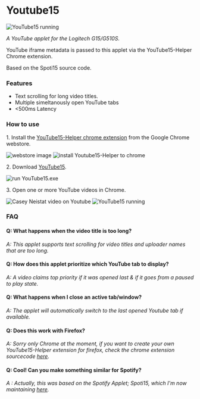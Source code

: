 # Youtube15 
![YouTube15 running](http://i.imgur.com/Dfie2pb.png)

*A YouTube applet for the Logitech G15/G510S.* 

YouTube iframe metadata is passed to this applet via the YouTube15-Helper Chrome extension.

Based on the Spoti15 source code.

### Features
+ Text scrolling for long video titles.
+ Multiple simeltanously open YouTube tabs
+ <500ms Latency

### How to use
1\. Install the [YouTube15-Helper chrome extension](https://chrome.google.com/webstore/detail/youtube15-chrome-helper/mhlihjndbfelgbinhmdedmafmfcpndcj) from the Google Chrome webstore.

![webstore image](http://i.imgur.com/04oMR5l.png)
![install Youtube15-Helper to chrome](http://i.imgur.com/LE7yJQz.png)

2\. Download [YouTube15](https://github.com/haidarn2/Youtube15/releases/download/1.0/YouTube15_v1.0.zip).

![run YouTube15.exe](http://i.imgur.com/4LvhtsM.png)

3\. Open one or more YouTube videos in Chrome.

![Casey Neistat video on Youtube](http://i.imgur.com/32tMnfQ.png)
![YouTube15 running](http://i.imgur.com/Dfie2pb.png)

### FAQ
#### Q: What happens when the video title is too long?
*A: This applet supports text scrolling for video titles and uploader names that are too long.*

#### Q: How does this applet prioritize which YouTube tab to display?
*A: A video claims top priority if it was opened last & if it goes from a paused to play state.*

#### Q: What happens when I close an active tab/window?
*A: The applet will automatically switch to the last opened Youtube tab if available.*
      
#### Q: Does this work with Firefox?
*A: Sorry only Chrome at the moment, if you want to create your own YouTube15-Helper extension for firefox, check the chrome extension sourcecode [here](https://github.com/haidarn2/Youtube15/tree/master/YouTube15-Helper).*
      
#### Q: Cool! Can you make something similar for Spotify?
*A : Actually, this was based on the Spotify Applet; Spoti15, which I'm now maintaining [here](https://github.com/haidarn2/Spoti15).*
